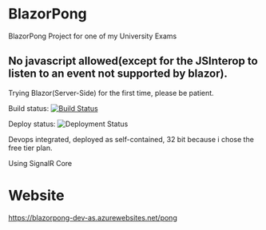 # BlazorPong
BlazorPong Project for one of my University Exams


## No javascript allowed(except for the JSInterop to listen to an event not supported by blazor).
Trying Blazor(Server-Side) for the first time, please be patient.

Build status: [![Build Status](https://francesco-belacca.visualstudio.com/BlazorPong/_apis/build/status/BlazorPong-dev-as%20-%20CI?branchName=master)](https://francesco-belacca.visualstudio.com/BlazorPong/_build/latest?definitionId=4&branchName=master)

Deploy status: ![Deployment Status](https://francesco-belacca.vsrm.visualstudio.com/_apis/public/Release/badge/ce5f42c0-8688-4de0-b486-36c5cebb3c0b/1/1)

Devops integrated, deployed as self-contained, 32 bit because i chose the free tier plan.

Using SignalR Core

# Website
https://blazorpong-dev-as.azurewebsites.net/pong
